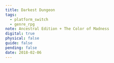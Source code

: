 ```yaml
---
title: Darkest Dungeon
tags:
  - platform_switch
  - genre_rpg
note: Ancestral Edition + The Color of Madness
digital: true
physical: false
guide: false
pending: false
date: 2018-02-06
---
```


